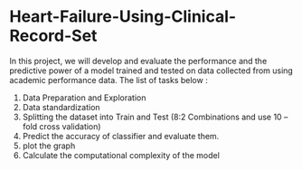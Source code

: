 # Heart-Failure-Using-Clinical-Record-Set
In this project, we will develop and evaluate the performance and the predictive power of a model trained and tested on data collected from using academic performance data. The list of tasks below : 
1) Data Preparation and Exploration 
2) Data standardization 
3) Splitting the dataset into Train and Test (8:2 Combinations and use 10 –fold cross validation) 
4) Predict the accuracy of classifier and evaluate them. 
5) plot the graph 
6) Calculate the computational complexity of the model
